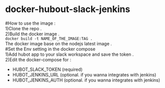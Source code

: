 # docker-hubout-slack-jenkins
#How to use the image :<br>
1)Clone the repo .<br>
2)Build the docker image .<br>
`docker build -t NAME_OF_THE_IMAGE:TAG .`<br>
The docker image base on the nodejs latest image .<br>
#Set the Env setting in the docker compose<br>
1)Add hubot app to your slack workspace and save the token .<br>
2)Edit the docker-compose for :<br>
+ HUBOT_SLACK_TOKEN (required)<br>
+ HUBOT_JENKINS_URL (optional. if you wanna integrates with jenkins)<br>
+ HUBOT_JENKINS_AUTH (optional. if you wanna integrates with jenkins)<br>
